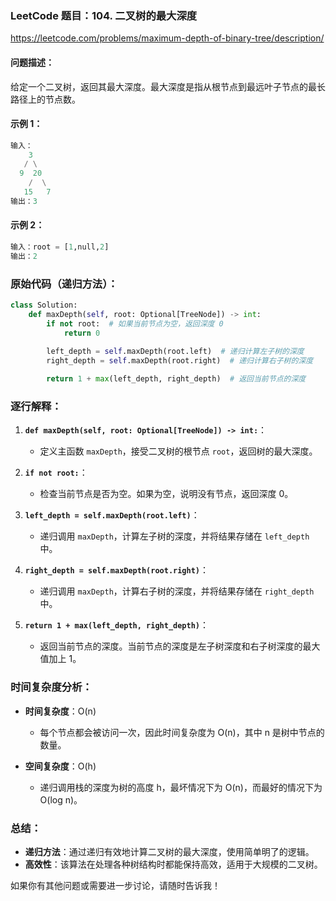 ### LeetCode 题目：104. 二叉树的最大深度

https://leetcode.com/problems/maximum-depth-of-binary-tree/description/

#### 问题描述：
给定一个二叉树，返回其最大深度。最大深度是指从根节点到最远叶子节点的最长路径上的节点数。

#### 示例 1：
```python
输入：
    3
   / \
  9  20
    /  \
   15   7
输出：3
```

#### 示例 2：
```python
输入：root = [1,null,2]
输出：2
```

### 原始代码（递归方法）：

```python
class Solution:
    def maxDepth(self, root: Optional[TreeNode]) -> int:
        if not root:  # 如果当前节点为空，返回深度 0
            return 0
            
        left_depth = self.maxDepth(root.left)  # 递归计算左子树的深度
        right_depth = self.maxDepth(root.right)  # 递归计算右子树的深度

        return 1 + max(left_depth, right_depth)  # 返回当前节点的深度
```

### 逐行解释：

1. **`def maxDepth(self, root: Optional[TreeNode]) -> int:`**：
   - 定义主函数 `maxDepth`，接受二叉树的根节点 `root`，返回树的最大深度。

2. **`if not root:`**：
   - 检查当前节点是否为空。如果为空，说明没有节点，返回深度 0。

3. **`left_depth = self.maxDepth(root.left)`**：
   - 递归调用 `maxDepth`，计算左子树的深度，并将结果存储在 `left_depth` 中。

4. **`right_depth = self.maxDepth(root.right)`**：
   - 递归调用 `maxDepth`，计算右子树的深度，并将结果存储在 `right_depth` 中。

5. **`return 1 + max(left_depth, right_depth)`**：
   - 返回当前节点的深度。当前节点的深度是左子树深度和右子树深度的最大值加上 1。

### 时间复杂度分析：

- **时间复杂度**：O(n)
  - 每个节点都会被访问一次，因此时间复杂度为 O(n)，其中 n 是树中节点的数量。

- **空间复杂度**：O(h)
  - 递归调用栈的深度为树的高度 h，最坏情况下为 O(n)，而最好的情况下为 O(log n)。

### 总结：

- **递归方法**：通过递归有效地计算二叉树的最大深度，使用简单明了的逻辑。
- **高效性**：该算法在处理各种树结构时都能保持高效，适用于大规模的二叉树。

如果你有其他问题或需要进一步讨论，请随时告诉我！

